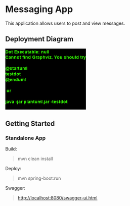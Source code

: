 # Messaging App

This application allows users to post and view messages.

## Deployment Diagram

![Uml diagram](docs/src/deployment.png)

## Getting Started

### Standalone App

Build:

> mvn clean install

Deploy:

> mvn spring-boot:run

Swagger:

> [http://localhost:8080/swagger-ui.html](http://localhost:8080/swagger-ui.html)




